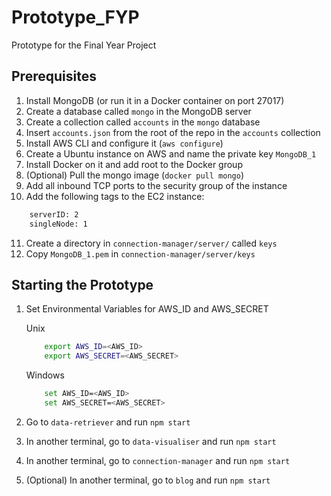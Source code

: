 # Prototype_FYP
Prototype for the Final Year Project

## Prerequisites
1. Install MongoDB (or run it in a Docker container on port 27017)
2. Create a database called `mongo` in the MongoDB server
3. Create a collection called `accounts` in the `mongo` database
4. Insert `accounts.json` from the root of the repo in the `accounts` collection
5. Install AWS CLI and configure it (`aws configure`)
6. Create a Ubuntu instance on AWS and name the private key `MongoDB_1`
7. Install Docker on it and add root to the Docker group
8. (Optional) Pull the mongo image (`docker pull mongo`)
9. Add all inbound TCP ports to the security group of the instance
10. Add the following tags to the EC2 instance:
```sh
    serverID: 2
    singleNode: 1
```
11. Create a directory in `connection-manager/server/` called `keys`
12. Copy `MongoDB_1.pem` in `connection-manager/server/keys`

## Starting the Prototype
1. Set Environmental Variables for AWS_ID and AWS_SECRET

      Unix
      ```sh
          export AWS_ID=<AWS_ID>
          export AWS_SECRET=<AWS_SECRET>
      ```

      Windows
      ```sh
          set AWS_ID=<AWS_ID>
          set AWS_SECRET=<AWS_SECRET>      
      ```
2. Go to `data-retriever` and run `npm start`
3. In another terminal, go to `data-visualiser` and run `npm start`
4. In another terminal, go to `connection-manager` and run `npm start`
5. (Optional) In another terminal, go to `blog` and run `npm start`
